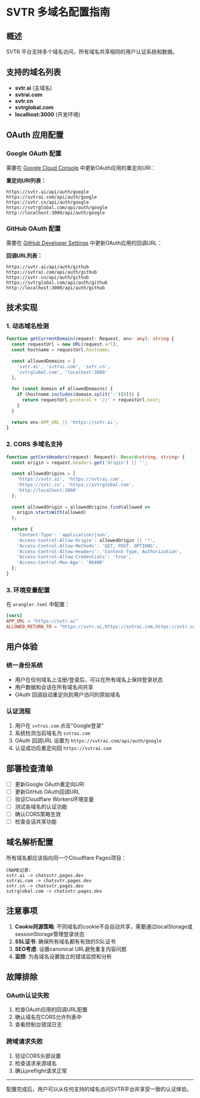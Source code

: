 # SVTR 多域名配置指南

## 概述
SVTR 平台支持多个域名访问，所有域名共享相同的用户认证系统和数据。

## 支持的域名列表
- **svtr.ai** (主域名)
- **svtrai.com** 
- **svtr.cn**
- **svtrglobal.com**
- **localhost:3000** (开发环境)

## OAuth 应用配置

### Google OAuth 配置
需要在 [Google Cloud Console](https://console.cloud.google.com) 中更新OAuth应用的重定向URI：

**重定向URI列表：**
```
https://svtr.ai/api/auth/google
https://svtrai.com/api/auth/google
https://svtr.cn/api/auth/google
https://svtrglobal.com/api/auth/google
http://localhost:3000/api/auth/google
```

### GitHub OAuth 配置  
需要在 [GitHub Developer Settings](https://github.com/settings/developers) 中更新OAuth应用的回调URL：

**回调URL列表：**
```
https://svtr.ai/api/auth/github
https://svtrai.com/api/auth/github
https://svtr.cn/api/auth/github
https://svtrglobal.com/api/auth/github
http://localhost:3000/api/auth/github
```

## 技术实现

### 1. 动态域名检测
```typescript
function getCurrentDomain(request: Request, env: any): string {
  const requestUrl = new URL(request.url);
  const hostname = requestUrl.hostname;
  
  const allowedDomains = [
    'svtr.ai', 'svtrai.com', 'svtr.cn', 
    'svtrglobal.com', 'localhost:3000'
  ];
  
  for (const domain of allowedDomains) {
    if (hostname.includes(domain.split(':')[0])) {
      return requestUrl.protocol + '//' + requestUrl.host;
    }
  }
  
  return env.APP_URL || 'https://svtr.ai';
}
```

### 2. CORS 多域名支持
```typescript
function getCorsHeaders(request: Request): Record<string, string> {
  const origin = request.headers.get('Origin') || '';
  
  const allowedOrigins = [
    'https://svtr.ai', 'https://svtrai.com',
    'https://svtr.cn', 'https://svtrglobal.com',
    'http://localhost:3000'
  ];
  
  const allowedOrigin = allowedOrigins.find(allowed => 
    origin.startsWith(allowed)
  );
  
  return {
    'Content-Type': 'application/json',
    'Access-Control-Allow-Origin': allowedOrigin || '*',
    'Access-Control-Allow-Methods': 'GET, POST, OPTIONS',
    'Access-Control-Allow-Headers': 'Content-Type, Authorization',
    'Access-Control-Allow-Credentials': 'true',
    'Access-Control-Max-Age': '86400'
  };
}
```

### 3. 环境变量配置
在 `wrangler.toml` 中配置：

```toml
[vars]
APP_URL = "https://svtr.ai"
ALLOWED_RETURN_TO = "https://svtr.ai,https://svtrai.com,https://svtr.cn,https://svtrglobal.com,http://localhost:3000"
```

## 用户体验

### 统一身份系统
- 用户在任何域名上注册/登录后，可以在所有域名上保持登录状态
- 用户数据和会话在所有域名间共享
- OAuth 回调自动重定向到用户访问的原始域名

### 认证流程
1. 用户在 `svtrai.com` 点击"Google登录"
2. 系统检测当前域名为 `svtrai.com`
3. OAuth 回调URL 设置为 `https://svtrai.com/api/auth/google`
4. 认证成功后重定向回 `https://svtrai.com`

## 部署检查清单

- [ ] 更新Google OAuth重定向URI
- [ ] 更新GitHub OAuth回调URL  
- [ ] 验证Cloudflare Workers环境变量
- [ ] 测试各域名的认证功能
- [ ] 确认CORS策略生效
- [ ] 检查会话共享功能

## 域名解析配置
所有域名都应该指向同一个Cloudflare Pages项目：

```
CNAME记录:
svtr.ai -> chatsvtr.pages.dev
svtrai.com -> chatsvtr.pages.dev  
svtr.cn -> chatsvtr.pages.dev
svtrglobal.com -> chatsvtr.pages.dev
```

## 注意事项

1. **Cookie同源策略**: 不同域名的cookie不会自动共享，需要通过localStorage或sessionStorage管理登录状态
2. **SSL证书**: 确保所有域名都有有效的SSL证书
3. **SEO考虑**: 设置canonical URL避免重复内容问题
4. **监控**: 为各域名设置独立的错误监控和分析

## 故障排除

### OAuth认证失败
1. 检查OAuth应用的回调URL配置
2. 确认域名在CORS允许列表中
3. 查看控制台错误日志

### 跨域请求失败
1. 验证CORS头部设置
2. 检查请求来源域名
3. 确认preflight请求正常

---

配置完成后，用户可以从任何支持的域名访问SVTR平台并享受一致的认证体验。